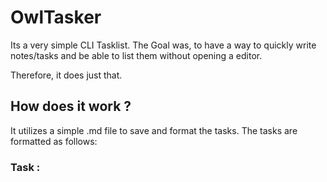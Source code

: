 # OwlTasker
Its a very simple CLI Tasklist.
The Goal was, to have a way to quickly write notes/tasks and be able to list them without opening a editor. 

Therefore, it does just that. 

## How does it work ?
It utilizes a simple .md file to save and format the tasks. 
The tasks are formatted as follows: 


### Task <Nr>: <Title>
 | Date:  <DateCreation>
 | Description: <Desc>
 | Deadline: <Deadline>  


## Usage
Following Options are available: 

OwlTasker -h / --help
  List Options and Usage

OwlTasker -t 
  List all tasks

OwlTasker -c
  Create a new task

OwlTasker -d [ <Nr> | all ]
  Delete all or specified task (by assigned Nr)

